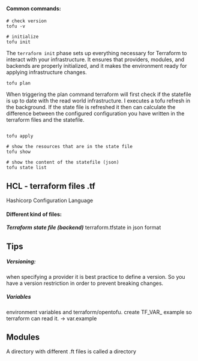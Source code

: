 #### Common commands:
```
# check version
tofu -v
```

```
# initialize 
tofu init
```
The `terraform init` phase sets up everything necessary for Terraform to interact with your infrastructure. It ensures that providers, modules, and backends are properly initialized, and it makes the environment ready for applying infrastructure changes.

```
tofu plan
```
When triggering the plan command terraform will first check if the statefile is up to date with the read world infrastructure. I executes a tofu refresh in the background. If the state file is refreshed it then can calculate the difference between the configured configuration you have written in the terraform files and the statefile.



```

tofu apply
```
```
# show the resources that are in the state file
tofu show

# show the content of the statefile (json)
tofu state list
```


## HCL - terraform files .tf
Hashicorp Configuration Language

#### Different kind of files:

***Terraform state file (backend)***
	terraform.tfstate in json format


## Tips
##### Versioning:
when specifying a provider it is best practice to define a version. So you have a version restriction in order to prevent breaking changes.

##### Variables
environment variables and terraform/opentofu.
create TF_VAR_ example so terraform can read it. -> var.example




## Modules
A directory with different .ft files is called a directory


